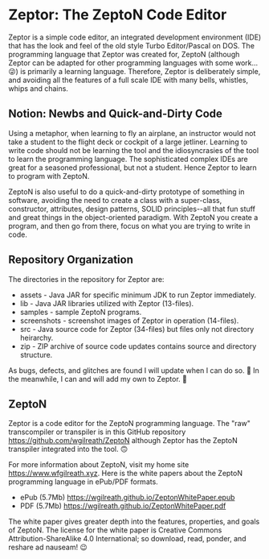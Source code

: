 # Zeptor: The ZeptoN Code Editor

Zeptor is a simple code editor, an integrated development environment (IDE) that has the look and feel of the old style Turbo Editor/Pascal on DOS. The programming language that Zeptor was created for, ZeptoN (although Zeptor can be adapted for other programming languages with some work...😜) is primarily a learning language. Therefore, Zeptor is deliberately simple, and avoiding all the features of a full scale IDE with many bells, whistles, whips and chains.

## Notion: Newbs and Quick-and-Dirty Code

Using a metaphor, when learning to fly an airplane, an instructor would not take a student to the flight deck or cockpit of a large jetliner. Learning to write code should not be learning the tool and the idiosyncrasies of the tool to learn the programming language. The sophisticated complex IDEs are great for a seasoned professional, but not a student. Hence Zeptor to learn to program with ZeptoN. 

ZeptoN is also useful to do a quick-and-dirty prototype of something in software, avoiding the need to create a class with a super-class, constructor, attributes, design patterns, SOLID principles--all that fun stuff and great things in the object-oriented paradigm. With ZeptoN you create a program, and then go from there, focus on what you are trying to write in code.

## Repository Organization

The directories in the repository for Zeptor are:

* assets - Java JAR for specific minimum JDK to run Zeptor immediately.
* lib - Java JAR libraries utilized with Zeptor (13-files).
* samples - sample ZeptoN programs.
* screenshots - screenshot images of Zeptor in operation (14-files).
* src - Java source code for Zeptor (34-files) but files only not directory heirarchy.
* zip - ZIP archive of source code updates contains source and directory structure.

As bugs, defects, and glitches are found I will update when I can do so. 🤨 In the meanwhile, I can and will add my own to Zeptor. 🤪

## ZeptoN 
Zeptor is a code editor for the ZeptoN programming language. The "raw" transcompiler or transpiler is in this GitHub repository https://github.com/wgilreath/ZeptoN although Zeptor has the ZeptoN transpiler integrated into the tool. 🙃

For more information about ZeptoN, visit my home site https://www.wfgilreath.xyz. Here is the white papers about the ZeptoN programming language in ePub/PDF formats. 

* ePub (5.7Mb) https://wgilreath.github.io/ZeptonWhitePaper.epub
* PDF (5.7Mb) https://wgilreath.github.io/ZeptonWhitePaper.pdf
  

The white paper gives greater depth into the features, properties, and goals of ZeptoN. The license for the white paper is Creative Commons Attribution-ShareAlike 4.0 International; so download, read, ponder, and reshare ad nauseam! 😉







